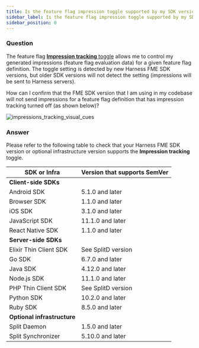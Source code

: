```yaml
---
title: Is the feature flag impression toggle supported by my SDK version?
sidebar_label: Is the feature flag impression toggle supported by my SDK version?
sidebar_position: 0
---
```


<p>
  <button hidden style={{borderRadius:'8px', border:'1px', fontFamily:'Courier New', fontWeight:'800', textAlign:'left'}}> help.split.io link: https://help.split.io/hc/en-us/articles/35323687042573-Is-the-feature-flag-impression-toggle-supported-by-my-SDK-version <br /> ✘ images still hosted on help.split.io </button>
</p>

### Question

The feature flag [**Impression tracking** toggle](https://help.split.io/hc/en-us/articles/360020585192-Impressions#toggle-impression-tracking-on-or-off) allows me to control my generated impressions (feature flag evaluation data) for a given feature flag definition. The toggle setting is detected by new Harness FME SDK versions, but older SDK versions will not detect the setting (impressions will be sent to Harness servers).

How can I confirm that the FME SDK version that I am using in my codebase will not send impressions for a feature flag definition that has impression tracking turned off (as shown below)?

<p>
  <img src="https://help.split.io/hc/article_attachments/35322655221389" alt="impressions_tracking_visual_cues" />
</p>

###  Answer

Please refer to the following table to check that your Harness FME SDK version or optional infrastructure version supports the **Impression tracking** toggle.

| **SDK or Infra** | **Version that supports SemVer** |
| --- | --- |
| **Client-side SDKs** | |
| Android SDK | 5.1.0 and later |
| Browser SDK | 1.1.0 and later |
| iOS SDK | 3.1.0 and later |
| JavaScript SDK | 11.1.0 and later |
| React Native SDK | 1.1.0 and later |
| **Server-side SDKs** | |
| Elixir Thin Client SDK | See SplitD version |
| Go SDK | 6.7.0 and later |
| Java SDK | 4.12.0 and later |
| Node.js SDK | 11.1.0 and later |
| PHP Thin Client SDK | See SplitD version |
| Python SDK | 10.2.0 and later |
| Ruby SDK | 8.5.0 and later |
| **Optional infrastructure** | |
| Split Daemon | 1.5.0 and later |
| Split Synchronizer | 5.10.0 and later |